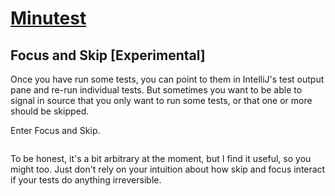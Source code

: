 # [Minutest](README.md)

## Focus and Skip [Experimental]

Once you have run some tests, you can point to them in IntelliJ's test output pane and re-run individual tests. But sometimes you want to be able to signal in source that you only want to run some tests, or that one or more should be skipped.

Enter Focus and Skip.

```insert-kotlin core/src/test/kotlin/com/oneeyedmen/minutest/experimental/SkipAndFocusExampleTests.kt
```

To be honest, it's a bit arbitrary at the moment, but I find it useful, so you might too. Just don't rely on your intuition about how skip and focus interact if your tests do anything irreversible.